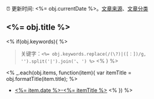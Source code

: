:alarm_clock: 更新时间: <%= obj.currentDate %>。[文章来源](/README.md)、[文章分类](/TAGS.md)

## <%= obj.title %>

<% if(obj.keywords){ %>
> 关键字：`<%= obj.keywords.replace(/(\?)|([：])/g, '').split('|').join('`、`') %>`
<% } %>

<% _.each(obj.items, function(item){ var itemTitle = obj.formatTitle(item.title); %>
- [<%= item.date %>-<%= itemTitle %>](<%= item.link %>) <% }) %>
